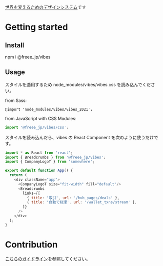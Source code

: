 [世界を変えるためのデザインシステム](https://speakerdeck.com/ymrl/shi-jie-wobian-erutamefalsedezainsisutemu)です

# Getting started

## Install

npm i @freee_jp/vibes

## Usage

スタイルを適用するため node_modules/vibes/vibes.css を読み込んでください。

from Sass:

```
@import 'node_modules/vibes/vibes_2021';
```

from JavaScript with CSS Modules:

```js
import '@freee_jp/vibes/css';
```

スタイルを読み込んだら、vibes の React Component を次のように使うだけです。

```js
import * as React from 'react';
import { Breadcrumbs } from '@freee_jp/vibes';
import { CompanyLogoT } from 'somewhere';

export default function App() {
  return (
    <div className="app">
      <CompanyLogoT size="fit-width" fill="default"/>
      <Breadcrumbs
        links={[
          { title: '取引', url: '/hub_pages/deals' },
          { title: '自動で経理', url: '/wallet_txns/stream' },
        ]}
      />
    </div>
  );
}
```

# Contribution

[こちらのガイドライン](https://github.com/freee/vibes/blob/master/docs/Contribution.stories.mdx)を参照してください。
